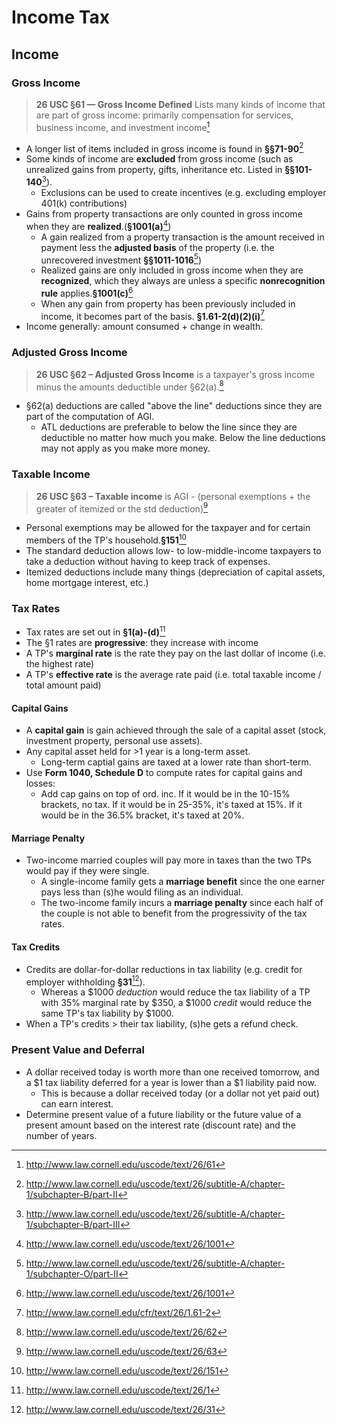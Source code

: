 # Income Tax
## Income
### Gross Income

> **26 USC §61 — Gross Income Defined** Lists many kinds of income that are part of gross income: primarily compensation for services, business income, and investment income[^26-usc-61]

* A longer list of items included in gross income is found in **§§71-90**[^26-usc-71-90]
* Some kinds of income are **excluded** from gross income (such as unrealized gains from property, gifts, inheritance etc. Listed in **§§101-140**[^26-usc-101-140]).
    * Exclusions can be used to create incentives (e.g. excluding employer 401(k) contributions)
* Gains from property transactions are only counted in gross income when they are **realized**.(**§1001(a)**[^26-usc-1001])
    * A gain realized from a property transaction is the amount received in payment less the **adjusted basis** of the property (i.e. the unrecovered investment **§§1011-1016**[^26-usc-1011-1016])
    * Realized gains are only included in gross income when they are **recognized**, which they always are unless a specific **nonrecognition rule** applies.**§1001(c)**[^26-usc-1001]
    * When any gain from property has been previously included in income, it becomes part of the basis. **§1.61-2(d)(2)(i)**[^26-cfr-1.61-2]
* Income generally: amount consumed + change in wealth.

[^26-usc-61]: http://www.law.cornell.edu/uscode/text/26/61

[^26-usc-71-90]: http://www.law.cornell.edu/uscode/text/26/subtitle-A/chapter-1/subchapter-B/part-II

[^26-usc-101-140]: http://www.law.cornell.edu/uscode/text/26/subtitle-A/chapter-1/subchapter-B/part-III

[^26-usc-1001]: http://www.law.cornell.edu/uscode/text/26/1001

[^26-usc-1011-1016]: http://www.law.cornell.edu/uscode/text/26/subtitle-A/chapter-1/subchapter-O/part-II

[^26-cfr-1.61-2]: http://www.law.cornell.edu/cfr/text/26/1.61-2

### Adjusted Gross Income

> **26 USC §62 – Adjusted Gross Income** is a taxpayer's gross income minus the amounts deductible under §62(a).[^26-usc-62]

* §62(a) deductions are called "above the line" deductions since they are part of the computation of AGI. 
    * ATL deductions are preferable to below the line since they are deductible no matter how much you make. Below the line deductions may not apply as you make more money.

[^26-usc-62]: http://www.law.cornell.edu/uscode/text/26/62

### Taxable Income

> **26 USC §63 – Taxable income** is AGI - (personal exemptions + the greater of itemized or the std deduction)[^26-usc-63]

* Personal exemptions may be allowed for the taxpayer and for certain members of the TP's household.**§151**[^26-usc-151]
* The standard deduction allows low- to low-middle-income taxpayers to take a deduction without having to keep track of expenses.
* Itemized deductions include many things (depreciation of capital assets, home mortgage interest, etc.)

[^26-usc-63]: http://www.law.cornell.edu/uscode/text/26/63

[^26-usc-151]: http://www.law.cornell.edu/uscode/text/26/151

### Tax Rates
* Tax rates are set out in **§1(a)-(d)**[^26-usc-1]
* The §1 rates are **progressive**: they increase with income
* A TP's **marginal rate** is the rate they pay on the last dollar of income (i.e. the highest rate)
* A TP's **effective rate** is the average rate paid (i.e. total taxable income / total amount paid)

#### Capital Gains
* A **capital gain** is gain achieved through the sale of a capital asset (stock, investment property, personal use assets).
* Any capital asset held for >1 year is a long-term asset.
    * Long-term captial gains are taxed at a lower rate than short-term.
* Use **Form 1040, Schedule D** to compute rates for capital gains and losses:
    * Add cap gains on top of ord. inc. If it would be in the 10-15% brackets, no tax. If it would be in 25-35%, it's taxed at 15%. If it would be in the 36.5% bracket, it's taxed at 20%.

#### Marriage Penalty
* Two-income married couples will pay more in taxes than the two TPs would pay if they were single. 
    * A single-income family gets a **marriage benefit** since the one earner pays less than (s)he would filing as an individual.
    * The two-income family incurs a **marriage penalty** since each half of the couple is not able to benefit from the progressivity of the tax rates.

#### Tax Credits
* Credits are dollar-for-dollar reductions in tax liability (e.g. credit for employer withholding **§31**[^26-usc-31]).
    * Whereas a $1000 *deduction* would reduce the tax liability of a TP with 35% marginal rate by $350, a $1000 *credit* would reduce the same TP's tax liability by $1000.
* When a TP's credits > their tax liability, (s)he gets a refund check.

[^26-usc-31]: http://www.law.cornell.edu/uscode/text/26/31

[^26-usc-1]: http://www.law.cornell.edu/uscode/text/26/1

### Present Value and Deferral
* A dollar received today is worth more than one received tomorrow, and a $1 tax liability deferred for a year is lower than a $1 liability paid now.
    * This is because a dollar received today (or a dollar not yet paid out) can earn interest.
* Determine present value of a future liability or the future value of a present amount based on the interest rate (discount rate) and the number of years.